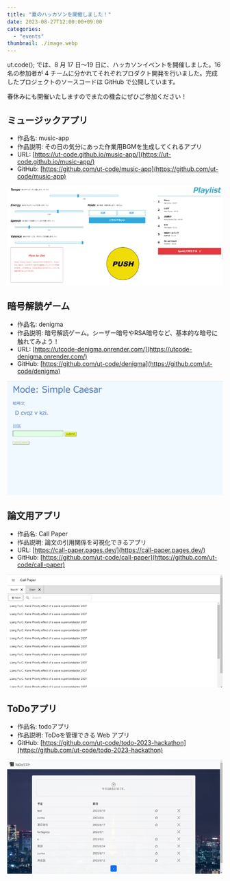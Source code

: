 ```yaml
---
title: "夏のハッカソンを開催しました！"
date: 2023-08-27T12:00:00+09:00
categories:
  - "events"
thumbnail: ./image.webp
---
```


ut.code(); では、8 月 17 日〜19 日に、ハッカソンイベントを開催しました。16 名の参加者が 4 チームに分かれてそれぞれプロダクト開発を行いました。完成したプロジェクトのソースコードは GitHub で公開しています。

春休みにも開催いたしますのでまたの機会にぜひご参加ください！

## ミュージックアプリ

- 作品名: music-app
- 作品説明: その日の気分にあった作業用BGMを生成してくれるアプリ
- URL: [https://ut-code.github.io/music-app/](https://ut-code.github.io/music-app/)
- GitHub: [https://github.com/ut-code/music-app](https://github.com/ut-code/music-app)

![music-app](./music-app.webp)

## 暗号解読ゲーム

- 作品名: denigma
- 作品説明: 暗号解読ゲーム。シーザー暗号やRSA暗号など、基本的な暗号に触れてみよう！
- URL: [https://utcode-denigma.onrender.com/](https://utcode-denigma.onrender.com/)
- GitHub: [https://github.com/ut-code/denigma](https://github.com/ut-code/denigma)

![denigma](./denigma.webp)

## 論文用アプリ

- 作品名: Call Paper
- 作品説明: 論文の引用関係を可視化できるアプリ
- URL: [https://call-paper.pages.dev/](https://call-paper.pages.dev/)
- GitHub: [https://github.com/ut-code/call-paper](https://github.com/ut-code/call-paper)

![call-paper](./call-paper.webp)

## ToDoアプリ

- 作品名: todoアプリ
- 作品説明: ToDoを管理できる Web アプリ
- GitHub: [https://github.com/ut-code/todo-2023-hackathon](https://github.com/ut-code/todo-2023-hackathon)

![todoアプリ](./todo.webp)
